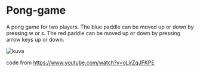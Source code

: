 # Pong-game

A pong game for two players. 
The blue paddle can be moved up or down by pressing w or s. The red paddle can be moved up or down by pressing arrow keys up or down.

![kuva](https://github.com/TLakkap/Pong-game/assets/142138649/11f6e147-0bce-4404-8921-bb6f1ab72d80)


code from https://www.youtube.com/watch?v=oLirZqJFKPE
